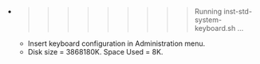 * >>>>>>>>> Running inst-std-system-keyboard.sh ...
  * Insert keyboard configuration in Administration menu.
  * Disk size = 3868180K. Space Used = 8K.

